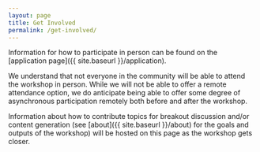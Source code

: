 ```yaml
---
layout: page
title: Get Involved
permalink: /get-involved/
---
```


Information for how to participate in person can be found on the
[application page]({{ site.baseurl }}/application).

We understand that not everyone in the community will be able to attend the
workshop in person. While we will not be able to offer a remote attendance
option, we do anticipate being able to offer some degree of asynchronous
participation remotely both before and after the workshop.  

Information about how to contribute topics for breakout discussion and/or
content generation (see [about]({{ site.baseurl }}/about) for the goals and outputs of the
workshop) will be hosted on this page as the workshop gets closer.
